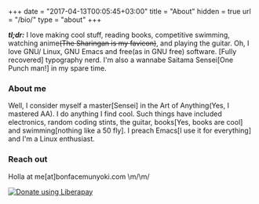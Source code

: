 +++
date = "2017-04-13T00:05:45+03:00"
title = "About"
hidden = true
url = "/bio/"
type = "about"
+++

___tl;dr:___ I love making cool stuff, reading books, competitive swimming, watching anime<strike>(The Sharingan is my favicon)</strike>, and playing the guitar. Oh, I love GNU/ Linux, GNU Emacs and free(as in GNU free) software. [Fully recovered] typography nerd. I'm also a wannabe Saitama Sensei[One Punch man!] in my spare time.

### About me
Well, I consider myself a master[Sensei] in the Art of Anything(Yes, I mastered AA). I do anything I find cool. Such things have included electronics, random coding stints, the guitar, books[Yes, books are cool] and swimming[nothing like a 50 fly]. I preach Emacs[I use it for everything] and I'm a Linux enthusiast.

### Reach out

Holla at me[at]bonfacemunyoki.com \m/\m/


<script src="https:/https://liberapay.com/BonfaceKilz/donate/liberapay.com/Moul/widgets/https://liberapay.com/Moul/donatebutton.js"></script>
<noscript><a href="https://liberapay.com/BonfaceKilz/donate"><img alt="Donate using Liberapay" src="https://liberapay.com/assets/widgets/donate.svg"></a></noscript>
